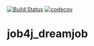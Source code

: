 [![Build Status](https://travis-ci.com/vovkalexander/job4j_dreamjob.svg?branch=master)](https://travis-ci.com/vovkalexander/job4j_dreamjob)
[![codecov](https://codecov.io/gh/vovkalexander/job4j_dreamjob/branch/master/graph/badge.svg?token=OFGU7MKIGM)](https://codecov.io/gh/vovkalexander/job4j_dreamjob)


# job4j_dreamjob
